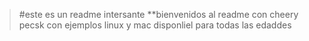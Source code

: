 > #este es un readme intersante 
**bienvenidos al readme con cheery pecsk
con ejemplos linux y mac
disponliel para todas las edaddes
